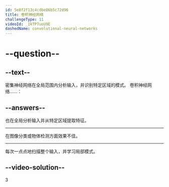 ```yaml
---
id: 5e8f2f13c4cdbe86b5c72d96
title: 卷积神经网络
challengeType: 11
videoId: _1kTP7uoU9E
dashedName: convolutional-neural-networks
---
```


# --question--

## --text--

密集神经网络在全局范围内分析输入，并识别特定区域的模式。 卷积神经网络......：

## --answers--

也在全局分析输入并从特定区域提取特征。

---

在图像分类或物体检测方面效果不佳。

---

每次一点点地扫描整个输入，并学习局部模式。

## --video-solution--

3

